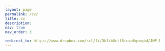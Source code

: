 ```yaml
---
layout: page
permalink: /cv/
title: cv
description: 
nav: true
nav_order: 3

redirect_to: https://www.dropbox.com/scl/fi/3b1ib8ctf8icvn6qruqbd/JMP_Massoni.pdf?rlkey=bvn7xv6r4guu6qxav1w420o23&raw=1
---
```


